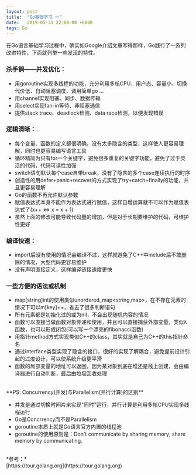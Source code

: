 ```yaml
---
layout: post
title:  "Go基础学习 一"
date:   2019-05-31 22:00:00 +0800
tags: Go
---
```


在Go语言基础学习过程中，确实如Google介绍文章写得那样，Go践行了一系列改进特性，下面就列举一些发现的特性。

### 杀手锏——并发优化：
* 用goroutine实现多线程的功能，充分利用多核CPU，用户态、容量小、切换代价低、自动阻塞调度、调用简单go ...
* 用channel实现阻塞、同步、数据传输
* 用select实现fan-in等待、非阻塞通信
* 提供stack trace、deadlock检测、data race检测，以便发现错误

### 逻辑清晰：
* 每个变量、函数的定义都很明确，没有太多隐含的类型，这样使人更容易理解，同时也更容易编写语言工具
* 循环精简为只有for一个关键字，避免很多重复的关键字功能，避免了过于灵活的代码，代码可读性加强
* switch语句默认每个case自带break，没有了隐含的多个case连续执行的时序
* 创造性的用defer+panic+recover的方式实现了try+catch+finally的功能，并且更容易理解
* Go的函数不再允许默认参数
* 赋值表达式本身不能作为表达式进行赋值，这样自增运算就不可以作为赋值表达式了(x++ <=> x = x + 1)
* 虽然上面的修改可能导致代码量的增加，但是对于长期要维护的代码，可维护性更好

### 编译快速：
* import后没有使用的情况会编译不过，这样就避免了C++中include后不敢删除的情况，大型代码更容易维护
* 没有声明直接定义，这样编译链接速度更快

### 一些方便的语法或机制
* map[string]int的使用类似unordered_map<string,map>，在不存在元素的情况下可以m[key]++，省去了很多判断语句
* 所有元素都是初始化过的或为nil，不会出现随机内容的情况
* 函数可以直接当做函数对象传递和使用，并且可以直接捕获外部变量，类似λ函数，也可以形成闭包(可以写一个漂亮的fibonacci函数)
* 用指针method方式实现类似C++的class，其实就是自己为C++的this指针命名
* 通过interface类型实现了隐含的接口，很好的实现了解耦合，避免提前设计引起的过度设计，可以使系统升级更平滑
* 函数的局部变量的地址可以返回，因为某对象到底在堆还是栈上创建，会由编译器进行自动判断，最后由垃圾回收处理

<br/>
**PS: Concurrency(并发)与Parallelism(并行计算)的区别**

* 并发是通过切换时间片来实现"同时"运行，并行计算是利用多核CPU实现多线程运行
* Go是Concrrency而不是Parallelism
* goroutine本质上就是Go语言官方内置的线程池
* goroutine的使用原则是：Don't communicate by sharing memory; share memory by communicating.


<br/>
*参考：*<br/>
[https://tour.golang.org](https://tour.golang.org)<br/>